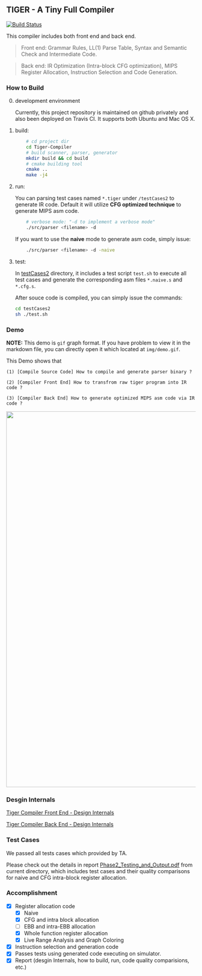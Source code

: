 ## TIGER - A Tiny Full Compiler

[![Build Status](https://travis-ci.com/gangliao/Tiger-Compiler.svg?token=bQUUVqcsZpghUieTvsMM&branch=master)](https://travis-ci.com/gangliao/Tiger-Compiler/builds)

This compiler includes both front end and back end.

> Front end: Grammar Rules, LL(1) Parse Table, Syntax and Semantic Check and Intermediate Code.

> Back end: IR Optimization (Intra-block CFG optimization), MIPS Register Allocation, Instruction Selection and Code Generation.


### How to Build

0. development environment

	Currently, this project repository is maintained on github privately and also been deployed on Travis CI.
	It supports both Ubuntu and Mac OS X.

1. build:

	```bash
		# cd project dir
		cd Tiger-Compiler
		# build scanner, parser, generator
		mkdir build && cd build
		# cmake building tool
		cmake ..
		make -j4
	```

2. run:

	You can parsing test cases named `*.tiger` under `/testCases2` to generate IR code.
	Default it will utilize **CFG optimized technique** to generate MIPS asm code.

	```bash
		# verbose mode: "-d to implement a verbose mode"
		./src/parser <filename> -d
	```

	If you want to use the **naive** mode to generate asm code, simply issue:

	```bash
		./src/parser <filename> -d -naive
	```

3. test:

	In [testCases2](testCases2) directory, it includes a test script `test.sh` to execute all test cases and
	generate the corresponding asm files `*.naive.s` and `*.cfg.s`.

	After souce code is compiled, you can simply issue the commands:

	```bash
	cd testCases2
	sh ./test.sh
	```

### Demo

**NOTE:** This demo is `gif` graph format. If you have problem to view it in the markdown file,
you can directly open it which located at `img/demo.gif`.

This Demo shows that

	(1) [Compile Source Code] How to compile and generate parser binary ?

	(2) [Compiler Front End] How to transfrom raw tiger program into IR code ?

	(3) [Compiler Back End] How to generate optimized MIPS asm code via IR code ?

<a href="img/demo.gif" target="_blank"><img src="img/demo.gif" width="1000" /></a>

### Desgin Internals

[Tiger Compiler Front End - Design Internals](design_doc/front_end.md)

[Tiger Compiler Back End - Design Internals](design_doc/back_end.md)

### Test Cases

We passed all tests cases which provided by TA.

Please check out the details in report [Phase2_Testing_and_Output.pdf](Phase2_Testing_and_Output.pdf) from current directory, which includes test cases and their quality comparisons for naive and CFG intra-block register allocation.

### Accomplishment

- [x] Register allocation code
	- [x] Naive
	- [x] CFG and intra block allocation
	- [ ] EBB and intra-EBB allocation
	- [x] Whole function register allocation
	- [x] Live Range Analysis and Graph Coloring
- [x] Instruction selection and generation code
- [x] Passes tests using generated code executing on simulator.
- [x] Report (desgin Internals, how to build, run, code quality comparisions, etc.)
